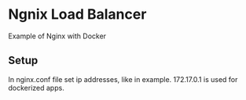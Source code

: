# Ngnix Load Balancer

Example of Nginx with Docker

## Setup

In nginx.conf file set ip addresses, like in example. 
172.17.0.1 is used for dockerized apps.